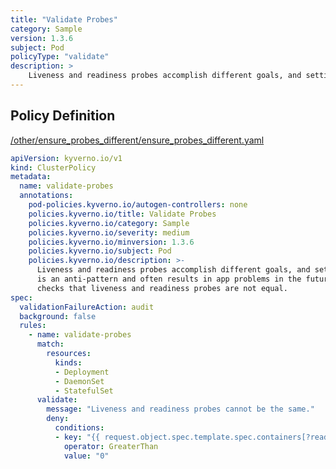 ```yaml
---
title: "Validate Probes"
category: Sample
version: 1.3.6
subject: Pod
policyType: "validate"
description: >
    Liveness and readiness probes accomplish different goals, and setting both to the same is an anti-pattern and often results in app problems in the future. This policy checks that liveness and readiness probes are not equal.
---
```


## Policy Definition
<a href="https://github.com/kyverno/policies/raw/main//other/ensure_probes_different/ensure_probes_different.yaml" target="-blank">/other/ensure_probes_different/ensure_probes_different.yaml</a>

```yaml
apiVersion: kyverno.io/v1
kind: ClusterPolicy
metadata:
  name: validate-probes  
  annotations:
    pod-policies.kyverno.io/autogen-controllers: none  
    policies.kyverno.io/title: Validate Probes
    policies.kyverno.io/category: Sample
    policies.kyverno.io/severity: medium
    policies.kyverno.io/minversion: 1.3.6
    policies.kyverno.io/subject: Pod
    policies.kyverno.io/description: >-
      Liveness and readiness probes accomplish different goals, and setting both to the same
      is an anti-pattern and often results in app problems in the future. This policy
      checks that liveness and readiness probes are not equal.
spec:
  validationFailureAction: audit
  background: false
  rules:
    - name: validate-probes
      match:
        resources:
          kinds:
          - Deployment
          - DaemonSet
          - StatefulSet
      validate:
        message: "Liveness and readiness probes cannot be the same."
        deny:
          conditions:
          - key: "{{ request.object.spec.template.spec.containers[?readinessProbe==livenessProbe] | length(@) }}"
            operator: GreaterThan
            value: "0"
```
